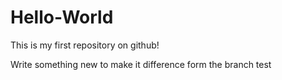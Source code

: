 # Hello-World
This is my first repository on github!

Write something new to make it difference form the branch test
